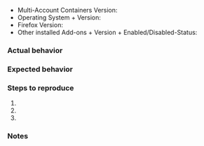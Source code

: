 <!--
  Feel free to ignore this Issue template if you just want to ask or suggest something. If you experience an Issue then please provide all asked information.

  Also please make sure that:
  - "Firefox will: Never remember history" in the Firefox Preferences/Options under "Privacy & Security > History" is NOT selected
  - You are NOT using Firefox in a Private Window
  - You can see a grayed out but ticked Checkbox with the description "Enable Container Tabs" in the Firefox Preferences/Options under "Tabs"
-->
- Multi-Account Containers Version:
- Operating System + Version:
- Firefox Version:
- Other installed Add-ons + Version + Enabled/Disabled-Status:
<!-- To be able to copy & paste the full list of your Add-ons navigate to "about:support" and scroll down to "Extensions" -->


### Actual behavior


### Expected behavior


### Steps to reproduce
1.
2.
3.

### Notes
